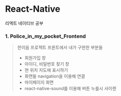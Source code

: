 # React-Native
리액트 네이티브 공부 

### 1. Police_in_my_pocket_Frontend
> 한이음 프로젝트 프론트에서 내가 구현한 부분들
> + 회원가입 창
> + 아이디, 비밀번호 찾기 창 
> + 현 위치 지도에 표시하기
> + 화면들 navigation을 이용해 연결 
> + 마이페이지 화면 
> + react-native-sound를 이용해 버튼 누를시 사이렌 
